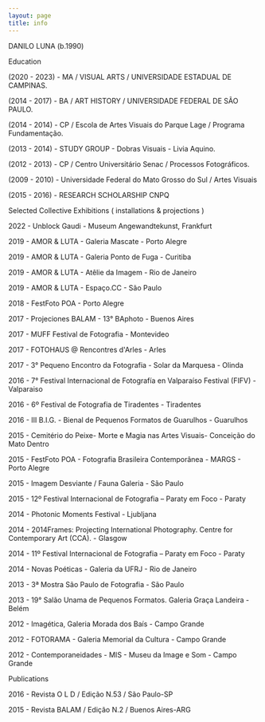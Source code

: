 ```yaml
---
layout: page
title: info
---
```

<p class="description" style="text-align: justify;">
  
DANILO LUNA (b.1990) 

Education


(2020 - 2023) - MA / VISUAL ARTS / UNIVERSIDADE ESTADUAL DE CAMPINAS.

(2014 - 2017) - BA / ART HISTORY / UNIVERSIDADE FEDERAL DE SÃO PAULO.

(2014 - 2014) - CP / Escola de Artes Visuais do Parque Lage / Programa Fundamentação.

(2013 - 2014) - STUDY GROUP - Dobras Visuais - Livia Aquino.

(2012 - 2013) - CP / Centro Universitário Senac /  Processos Fotográficos.

(2009 - 2010) - Universidade Federal do Mato Grosso do Sul / Artes Visuais

(2015 - 2016) - RESEARCH SCHOLARSHIP CNPQ

Selected  Collective Exhibitions ( installations & projections )

2022 - Unblock Gaudi - Museum Angewandtekunst, Frankfurt

2019 - AMOR & LUTA - Galeria Mascate - Porto Alegre

2019 - AMOR & LUTA - Galeria Ponto de Fuga - Curitiba

2019 - AMOR & LUTA - Atêlie da Imagem - Rio de Janeiro

2019 -  AMOR & LUTA - Espaço.CC - São Paulo

2018 - FestFoto POA - Porto Alegre

2017 - Projeciones BALAM - 13° BAphoto - Buenos Aires

2017 - MUFF Festival de Fotografia - Montevideo 

2017 - FOTOHAUS @ Rencontres d'Arles - Arles

2017 - 3° Pequeno Encontro da Fotografia - Solar da Marquesa - Olinda

2016 - 7° Festival Internacional de Fotografía en Valparaíso Festival (FIFV) - Valparaiso

2016 - 6º Festival de Fotografia de Tiradentes - Tiradentes

2016 - III B.I.G. - Bienal de Pequenos Formatos de Guarulhos - Guarulhos

2015 - Cemitério do Peixe- Morte e Magia nas Artes Visuais- Conceição do Mato Dentro

2015 - FestFoto POA - Fotografia Brasileira Contemporânea - MARGS - Porto Alegre

2015 - Imagem Desviante / Fauna Galeria - São Paulo

2015 -  12º Festival Internacional de Fotografia – Paraty em Foco - Paraty

2014 - Photonic Moments Festival - Ljubljana

2014 - 2014Frames: Projecting International Photography. Centre for Contemporary Art (CCA). - Glasgow

2014 -  11º Festival Internacional de Fotografia – Paraty em Foco - Paraty

2014 - Novas Poéticas - Galeria da UFRJ - Rio de Janeiro

2013 - 3ª Mostra São Paulo de Fotografia - São Paulo

2013 - 19° Salão Unama de Pequenos Formatos. Galeria Graça Landeira - Belém

2012 - Imagética, Galeria Morada dos Baís - Campo Grande

2012 - FOTORAMA - Galeria Memorial da Cultura - Campo Grande

2012 - Contemporaneidades - MIS - Museu da Image e Som - Campo Grande

Publications

2016 - Revista O L D / Edição N.53 / São Paulo-SP

2015 - Revista BALAM / Edição N.2 / Buenos Aires-ARG



